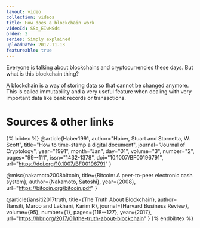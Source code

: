```yaml
---
layout: video
collection: videos
title: How does a blockchain work
videoId: SSo_EIwHSd4
order: 2
series: Simply explained
uploadDate: 2017-11-13
featureable: true
---
```


Everyone is talking about blockchains and cryptocurrencies these days. But what is this blockchain thing?

A blockchain is a way of storing data so that cannot be changed anymore. This is called immutability and a very useful feature when dealing with very important data like bank records or transactions.

# Sources & other links

{% bibtex %}
@article{Haber1991,
    author="Haber, Stuart and Stornetta, W. Scott",
    title="How to time-stamp a digital document",
    journal="Journal of Cryptology",
    year="1991",
    month="Jan",
    day="01",
    volume="3",
    number="2",
    pages="99--111",
    issn="1432-1378",
    doi="10.1007/BF00196791",
    url="https://doi.org/10.1007/BF00196791"
}

@misc{nakamoto2008bitcoin,
  title={Bitcoin: A peer-to-peer electronic cash system},
  author={Nakamoto, Satoshi},
  year={2008},
  url="https://bitcoin.org/bitcoin.pdf"
}

@article{iansiti2017truth,
  title={The Truth About Blockchain},
  author={Iansiti, Marco and Lakhani, Karim R},
  journal={Harvard Business Review},
  volume={95},
  number={1},
  pages={118--127},
  year={2017},
  url="https://hbr.org/2017/01/the-truth-about-blockchain"
}
{% endbibtex %}